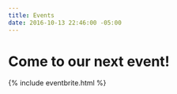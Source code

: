 ```yaml
---
title: Events
date: 2016-10-13 22:46:00 -05:00
---
```


# Come to our next event!

{% include eventbrite.html %}